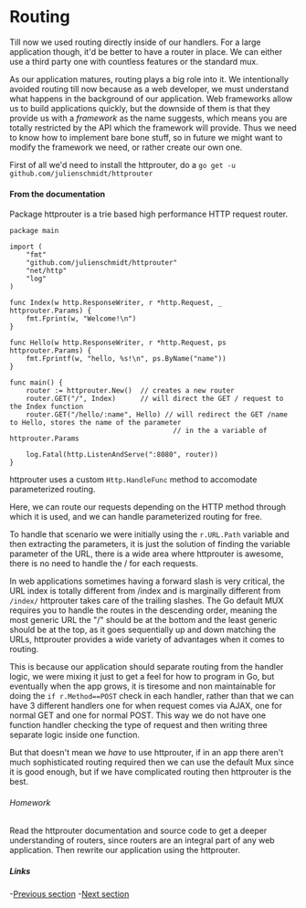 # Routing

Till now we used routing directly inside of our handlers. For a large application though, it'd be better to have a router
in place. We can either use a third party one with countless features or the standard mux.

As our application matures, routing plays a big role into it. We intentionally avoided routing till now because as a web developer, we must understand what happens in the background of our application. Web frameworks allow us to build applications quickly, but the downside of them is that they provide us with a _framework_ as the name suggests, which means you are totally restricted by the API which the framework will provide. Thus we need to know how to implement bare bone stuff, so in future we might want to modify the framework we need, or rather create our own one.

First of all we'd need to install the httprouter, do a `go get -u github.com/julienschmidt/httprouter` 

#### From the documentation

Package httprouter is a trie based high performance HTTP request router.

```golang
package main

import (
    "fmt"
    "github.com/julienschmidt/httprouter"
    "net/http"
    "log"
)

func Index(w http.ResponseWriter, r *http.Request, _ httprouter.Params) {
    fmt.Fprint(w, "Welcome!\n")
}

func Hello(w http.ResponseWriter, r *http.Request, ps httprouter.Params) {
    fmt.Fprintf(w, "hello, %s!\n", ps.ByName("name"))
}

func main() {
    router := httprouter.New()  // creates a new router
    router.GET("/", Index)      // will direct the GET / request to the Index function
    router.GET("/hello/:name", Hello) // will redirect the GET /name to Hello, stores the name of the parameter
                                        // in the a variable of httprouter.Params  

    log.Fatal(http.ListenAndServe(":8080", router))
}
```

httprouter uses a custom `Http.HandleFunc` method to accomodate parameterized routing.

Here, we can route our requests depending on the HTTP method through which it is used, and we can handle parameterized routing for free.

To handle that scenario we were initially using the `r.URL.Path` variable and then extracting the parameters, it is just the solution of finding the variable parameter of the URL, there is a wide area where httprouter is awesome, there is no need to handle the / for each requests.

In web applications sometimes having a forward slash is very critical, the URL index is totally different from /index and is marginally different from `/index/` httprouter takes care of the trailing slashes. The Go default MUX requires you to handle the routes in the descending order, meaning the most generic URL the "/" should be at the bottom and the least generic should be at the top, as it goes sequentially up and down matching the URLs, httprouter provides a wide
variety of advantages when it comes to routing.

This is because our application should separate routing from the handler logic, we were mixing it just to get a feel for how to program in Go, but eventually when the app grows, it is tiresome and non maintainable for doing the `if r.Method==POST` check in each handler, rather than that we can have 3 different handlers one for when request comes via AJAX, one for normal GET and one for normal POST. This way we do not have one function handler checking the type of request and then writing three separate logic inside one function.

But that doesn't mean we _have_ to use httprouter, if in an app there aren't much sophisticated routing required then we can use the default Mux since it is good enough, but if we have complicated routing then httprouter is the best.

###### Homework
Read the httprouter documentation and source code to get a deeper understanding of routers, since routers are an integral part of any web application. Then rewrite our application using the httprouter. 

##### Links
-[Previous section](5.0Files.md)
-[Next section](7.0middleware.md)

